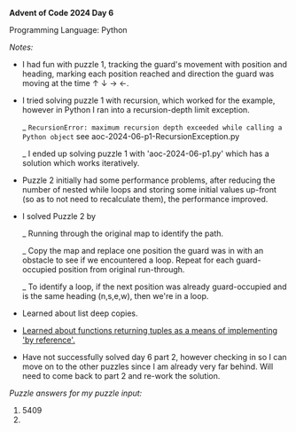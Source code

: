**Advent of Code 2024 Day 6**

Programming Language: Python

*Notes:*
- I had fun with puzzle 1, tracking the guard's movement with position and heading, marking each position reached and direction the guard was moving at the time ↑ ↓ → ←.

- I tried solving puzzle 1 with recursion, which worked for the example, however in Python I ran into a recursion-depth limit exception.

    _ `RecursionError: maximum recursion depth exceeded while calling a Python object` see aoc-2024-06-p1-RecursionException.py

    _ I ended up solving puzzle 1 with 'aoc-2024-06-p1.py' which has a solution which works iteratively.

 - Puzzle 2 initially had some performance problems, after reducing the number of nested while loops and storing some initial values up-front (so as to not need to recalculate them), the performance improved.

 - I solved Puzzle 2 by

    _ Running through the original map to identify the path.
 
    _ Copy the map and replace one position the guard was in with an obstacle to see if we encountered a loop. Repeat for each guard-occupied position from original run-through.
 
    _ To identify a loop, if the next position was already guard-occupied and is the same heading (n,s,e,w), then we're in a loop.
    
 - Learned about list deep copies.
 - [Learned about functions returning tuples as a means of implementing 'by reference'.](https://realpython.com/python-pass-by-reference/#contrasting-pass-by-reference-and-pass-by-value)

 - Have not successfully solved day 6 part 2, however checking in so I can move on to the other puzzles since I am already very far behind. Will need to come back to part 2 and re-work the solution.

*Puzzle answers for my puzzle input:*
1. 5409
2.